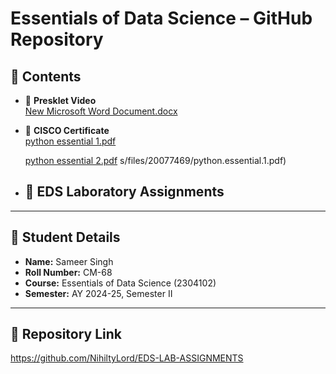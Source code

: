 # Essentials of Data Science – GitHub Repository

## 📂 Contents

- 🎥 **Presklet Video**  
  [New Microsoft Word Document.docx](https://github.com/user-attachments/files/20077489/New.Microsoft.Word.Document.docx)


- 📜 **CISCO Certificate**  
 [python essential 1.pdf](https://github.com/user-attachments/files/20077475/python.essential.1.pdf)

  [python essential 2.pdf](https://github.com/user-attachments/files/20077471/python.essential.2.pdf)
s/files/20077469/python.essential.1.pdf)


- 🧪 **EDS Laboratory Assignments**  
  -   
  

---

## 👤 Student Details

- **Name:** Sameer Singh  
- **Roll Number:** CM-68  
- **Course:** Essentials of Data Science (2304102)  
- **Semester:** AY 2024-25, Semester II

---

## 🔗 Repository Link
https://github.com/NihiltyLord/EDS-LAB-ASSIGNMENTS

